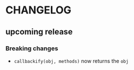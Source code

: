 # CHANGELOG

## upcoming release

### Breaking changes

- `callbackify(obj, methods)` now returns the `obj`
